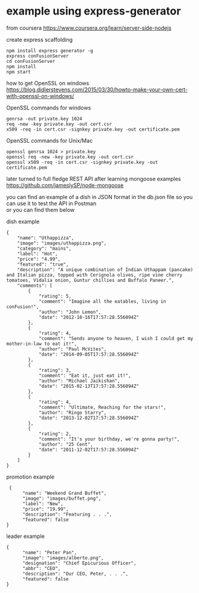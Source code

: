 # example using express-generator <br>
from coursera https://www.coursera.org/learn/server-side-nodejs

create express scaffolding
```
npm install express generator -g
express conFusionServer
cd conFusionServer
npm install
npm start
```

how to get OpenSSL on windows https://blog.didierstevens.com/2015/03/30/howto-make-your-own-cert-with-openssl-on-windows/

OpenSSL commands for windows
```
genrsa -out private.key 1024
req -new -key private.key -out cert.csr
x509 -req -in cert.csr -signkey private.key -out certificate.pem
```

OpenSSL commands for Unix/Mac
```
openssl genrsa 1024 > private.key
openssl req -new -key private.key -out cert.csr
openssl x509 -req -in cert.csr -signkey private.key -out certificate.pem
```

later turned to full fledge REST API after learning mongoose examples https://github.com/jameslySP/node-mongoose

you can find an example of a dish in JSON format in the db.json file
so you can use it to test the API in Postman <br>
or you can find them below <br>

dish example
```
{
    "name": "Uthappizza",
    "image": "images/uthappizza.png",
    "category": "mains",
    "label": "Hot",
    "price": "4.99",
    "featured": "true",
    "description": "A unique combination of Indian Uthappam (pancake) and Italian pizza, topped with Cerignola olives, ripe vine cherry tomatoes, Vidalia onion, Guntur chillies and Buffalo Paneer.",
    "comments": [
        {
            "rating": 5,
            "comment": "Imagine all the eatables, living in conFusion!",
            "author": "John Lemon",
            "date": "2012-10-16T17:57:28.556094Z"
        },
        {
            "rating": 4,
            "comment": "Sends anyone to heaven, I wish I could get my mother-in-law to eat it!",
            "author": "Paul McVites",
            "date": "2014-09-05T17:57:28.556094Z"
        },
        {
            "rating": 3,
            "comment": "Eat it, just eat it!",
            "author": "Michael Jaikishan",
            "date": "2015-02-13T17:57:28.556094Z"
        },
        {
            "rating": 4,
            "comment": "Ultimate, Reaching for the stars!",
            "author": "Ringo Starry",
            "date": "2013-12-02T17:57:28.556094Z"
        },
        {
            "rating": 2,
            "comment": "It's your birthday, we're gonna party!",
            "author": "25 Cent",
            "date": "2011-12-02T17:57:28.556094Z"
        }
    ]
}
```

promotion example
```
 {
      "name": "Weekend Grand Buffet",
      "image": "images/buffet.png",
      "label": "New",
      "price": "19.99",
      "description": "Featuring . . .",
      "featured": false
}
```

leader example
```
{
      "name": "Peter Pan",
      "image": "images/alberto.png",
      "designation": "Chief Epicurious Officer",
      "abbr": "CEO",
      "description": "Our CEO, Peter, . . .",
      "featured": false
}
```
